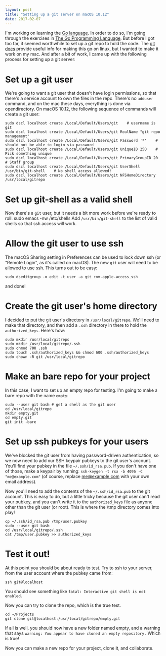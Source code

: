 ```yaml
---
layout: post
title: "Setting up a git server on macOS 10.12"
date: 2017-02-07
---
```

I'm working on learning the [Go language](https://golang.org/ "GoLang"). In order to do so, I'm going through the exercises in [The Go Programming Language](https://books.google.com/books/about/The_Go_Programming_Language.html?id=SJHvCgAAQBAJ&printsec=frontcover). But before I got too far, it seemed worthwhile to set up a git repo to hold the code. The [git docs](https://git-scm.com/book/en/v2/Git-on-the-Server-Setting-Up-the-Server) provide useful info for making this go on linux, but I wanted to make it work on my mac. And after a bit of work, I came up with the following process for setting up a git server:

# Set up a git user
We're going to want a git user that doesn't have login permissions, so that there's a service account to own the files in the repo. There's no `adduser` command, and on the mac these days, everything is done via opendirectory. On macOS 10.12, the following sequence of commands will create a git user:

    sudo dscl localhost create /Local/Default/Users/git    # username is git
    sudo dscl localhost create /Local/Default/Users/git RealName "git repo management"
    sudo dscl localhost create /Local/Default/Users/git Password '*'    # should not be able to login via password
    sudo dscl localhost create /Local/Default/Users/git UniqueID 250    # Pick something unique
    sudo dscl localhost create /Local/Default/Users/git PrimaryGroupID 20    # Staff group
    sudo dscl localhost create /Local/Default/Users/git UserShell /usr/bin/git-shell    # No shell access allowed!
    sudo dscl localhost create /Local/Default/Users/git NFSHomeDirectory /usr/local/gitrepo

# Set up git-shell as a valid shell
Now there's a `git` user, but it needs a bit more work before we're ready to roll.
    sudo emacs -nw /etc/shells
Add `/usr/bin/git-shell` to the list of valid shells so that ssh access will work.

# Allow the git user to use ssh
The macOS Sharing setting in Preferences can be used to lock down ssh (or "Remote Login", as it's called on macOS). The new `git` user will need to be allowed to use ssh. This turns out to be easy:

    sudo dseditgroup -o edit -t user -a git com.apple.access_ssh

and done!

# Create the git user's home directory
I decided to put the git user's directory in `/usr/local/gitrepo`.
We'll need to make that directory, and then add a `.ssh` directory in there to hold the `authorized_keys`. Here's how:

    sudo mkdir /usr/local/gitrepo
    sudo mkdir /usr/local/gitrepo/.ssh
    sudo chmod 700 .ssh
    sudo touch .ssh/authorized_keys && chmod 600 .ssh/authorized_keys
    sudo chown -R git /usr/local/gitrepo


# Make an bare repo for your project
In this case, I want to set up an empty repo for testing. I'm going to make a bare repo with the name `empty`:

    sudo --user git bash # get a shell as the git user
    cd /usr/local/gitrepo
    mkdir empty.git
    cd empty.git
    git init -bare

# Set up ssh pubkeys for your users
We've blocked the git user from having password-driven authentication, so we now need to add our SSH keypair pubkeys to the git user's account.
You'll find your pubkey in the file `~/.ssh/id_rsa.pub`. If you don't have one of those, make a keypair by running: `ssh-keygen -t rsa -b 4096 -C "me@example.com"` (of course, replace me@example.com with your own email address).

Now you'll need to add the contents of the `~/.ssh/id_rsa.pub` to the git account. This is easy to do, but a little tricky because the git user can't read your pubkey, and you can't write it to the `authorized_keys` file as anyone other than the git user (or root). This is where the /tmp directory comes into play!

    cp ~/.ssh/id_rsa.pub /tmp/user.pubkey
    sudo --user git bash
    cd /usr/local/gitrepo/.ssh
    cat /tmp/user.pubkey >> authorized_keys

# Test it out!
At this point you should be about ready to test.
Try to ssh to your server, from the user account where the pubkey came from:

    ssh git@localhost

You should see something like `fatal: Interactive git shell is not enabled.`

Now you can try to clone the repo, which is the true test.

    cd ~/Projects
    git clone git@localhost:/usr/local/gitrepo/empty.git

If all is well, you should now have a new folder named empty, and a warning that says `warning: You appear to have cloned an empty repository.` Which is true!

Now you can make a new repo for your project, clone it, and collaborate.

